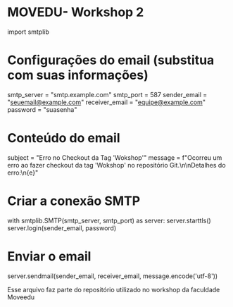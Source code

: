 # MOVEDU- Workshop 2
import smtplib

# Configurações do email (substitua com suas informações)
smtp_server = "smtp.example.com"
smtp_port = 587
sender_email = "seuemail@example.com"
receiver_email = "equipe@example.com"
password = "suasenha"

# Conteúdo do email
subject = "Erro no Checkout da Tag 'Wokshop'"
message = f"Ocorreu um erro ao fazer checkout da tag 'Wokshop' no repositório Git.\n\nDetalhes do erro:\n{e}"

# Criar a conexão SMTP
with smtplib.SMTP(smtp_server, smtp_port) as server:
  server.starttls()
  server.login(sender_email, password)

  # Enviar o email
  server.sendmail(sender_email, receiver_email, message.encode('utf-8'))

Esse arquivo faz parte do repositório utilizado no workshop da faculdade Moveedu
